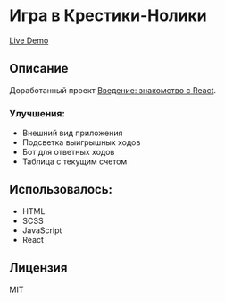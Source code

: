 # Игра в Крестики-Нолики
[Live Demo](http://dimdev.ru/projects/tic-tac-toe)

## Описание
Доработанный проект [Введение: знакомство с React](https://ru.reactjs.org/tutorial/tutorial.html).

### Улучшения:
- Внешний вид приложения
- Подсветка выигрышных ходов
- Бот для ответных ходов
- Таблица с текущим счетом

## Использовалось:
* HTML
* SCSS
* JavaScript
* React

## Лицензия
MIT
